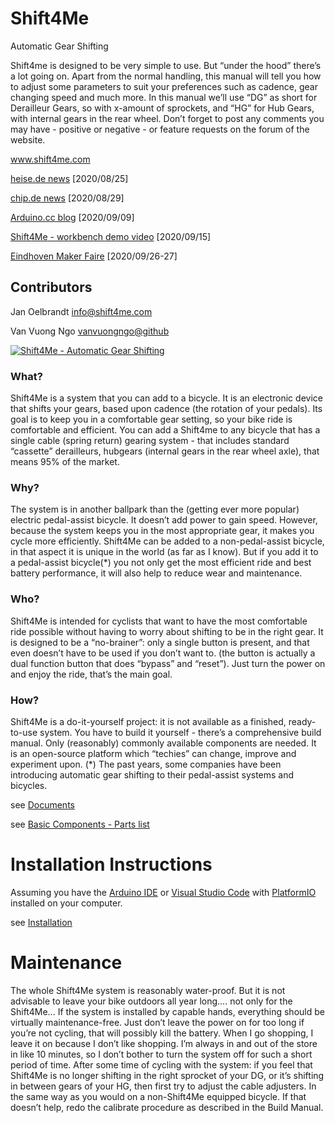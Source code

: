 # Shift4Me
Automatic Gear Shifting


Shift4me is designed to be very simple to use. But “under the hood” there’s a lot going on. Apart from the normal handling, this manual will tell you how to adjust some parameters to suit your preferences such as cadence, gear changing speed and much more.
In this manual we’ll use “DG” as short for Derailleur Gears, so with x-amount of sprockets, and “HG” for Hub Gears, with internal gears in the rear wheel.
Don’t forget to post any comments you may have - positive or negative - or feature requests on the forum of the website.

www.shift4me.com

[heise.de news](https://www.heise.de/news/Shift4Me-Automatische-Fahrradschaltung-mit-Arduino-4873946.html) [2020/08/25]

[chip.de news](https://www.chip.de/news/Fahrrad-Hack-So-bekommt-Ihr-Rad-eine-automatische-Gangschaltung_182934165.html) [2020/08/29]

[Arduino.cc blog](https://blog.arduino.cc/2020/09/09/shift4me-is-an-automatic-bicycle-shifter/) [2020/09/09]

[Shift4Me - workbench demo video](https://www.youtube.com/watch?v=9t_GTWhJj9I) [2020/09/15]

[Eindhoven Maker Faire](https://eindhoven.makerfaire.com/maker/entry/216/) [2020/09/26-27]


## Contributors


Jan Oelbrandt <info@shift4me.com>

Van Vuong Ngo [vanvuongngo@github](https://github.com/vanvuongngo)

[![Shift4Me - Automatic Gear Shifting](https://img.youtube.com/vi/caMIED0Iqpo/maxresdefault.jpg)](http://www.youtube.com/watch?v=caMIED0Iqpo "Video: Shift4Me - introduction")

### What?
Shift4Me is a system that you can add to a bicycle. It is an electronic device that shifts your gears, based upon cadence (the rotation of your pedals). Its goal is to keep you in a comfortable gear setting, so your bike ride is comfortable and efficient. You can add a Shift4me to any bicycle that has a single cable (spring return) gearing system - that includes standard “cassette” derailleurs, hubgears (internal gears in the rear wheel axle), that means 95% of the market.

### Why?

The system is in another ballpark than the (getting ever more popular) electric pedal-assist bicycle. It doesn’t add power to gain speed. However, because the system keeps you in the most appropriate gear, it makes you cycle more efficiently. Shift4Me can be added to a non-pedal-assist bicycle, in that aspect it is unique in the world (as far as I know). But if you add it to a pedal-assist bicycle(*) you not only get the most efficient ride and best battery performance, it will also help to reduce wear and maintenance.

### Who?
Shift4Me is intended for cyclists that want to have the most comfortable ride possible without having to worry about shifting to be in the right gear. It is designed to be a “no-brainer”: only a single button is present, and that even doesn’t have to be used if you don’t want to. (the button is actually a dual function button that does “bypass” and “reset”). Just turn the power on and enjoy the ride, that’s the main goal.

### How?
Shift4Me is a do-it-yourself project: it is not available as a finished, ready-to-use system. You have to build it yourself - there’s a comprehensive build manual. Only (reasonably) commonly available components are needed. It is an open-source platform which “techies” can change, improve and experiment upon.
(*) The past years, some companies have been introducing automatic gear shifting to their pedal-assist systems and bicycles.

see [Documents](/documents)

see [Basic Components - Parts list](https://github.com/vanvuongngo/Shift4Me/blob/master/installation/Shift4Me-basic-components.pdf)


# Installation Instructions

Assuming you have the [Arduino IDE](https://www.arduino.cc/) or [Visual Studio Code](https://code.visualstudio.com/) with [PlatformIO](https://www.platformio.org/) installed on your computer.

see [Installation](/installation)

# Maintenance

The whole Shift4Me system is reasonably water-proof. But it is not advisable to leave your bike outdoors all year long.... not only for the Shift4Me...
If the system is installed by capable hands, everything should be virtually maintenance-free. Just don’t leave the power on for too long if you’re not cycling, that will possibly kill the battery. When I go shopping, I leave it on because I don’t like shopping. I’m always in and out of the store in like 10 minutes, so I don’t bother to turn the system off for such a short period of time. After some time of cycling with the system: if you feel that Shift4Me is no longer shifting in the right sprocket of your DG, or it’s shifting in between gears of your HG, then first try to adjust the cable adjusters. In the same way as you would on a non-Shift4Me equipped bicycle. If that doesn’t help, redo the calibrate procedure as described in the Build Manual.
